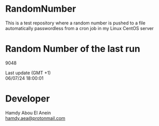 # RandomNumber    
This is a test repository where a random number is pushed to a file automatically passwordless from a cron job in my Linux CentOS server    
# Random Number of the last run   
9048
      
Last update (GMT +1)    
06/07/24 18:00:01
# Developer    
Hamdy Abou El Anein   
hamdy.aea@protonmail.com
